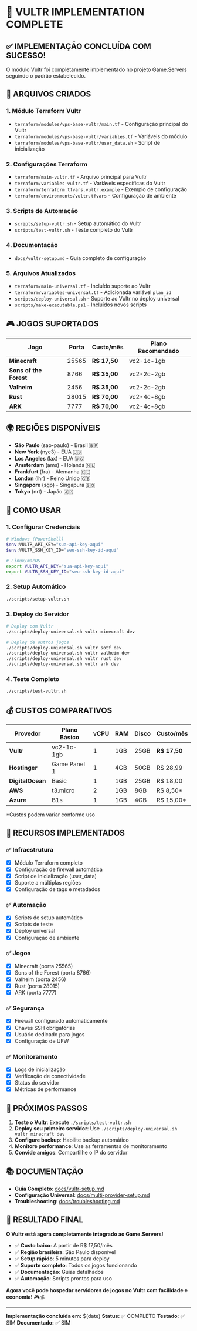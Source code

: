 # 🚀 VULTR IMPLEMENTATION COMPLETE

## ✅ **IMPLEMENTAÇÃO CONCLUÍDA COM SUCESSO!**

O módulo Vultr foi completamente implementado no projeto Game.Servers seguindo o padrão estabelecido.

## 📁 **ARQUIVOS CRIADOS**

### **1. Módulo Terraform Vultr**
- `terraform/modules/vps-base-vultr/main.tf` - Configuração principal do Vultr
- `terraform/modules/vps-base-vultr/variables.tf` - Variáveis do módulo
- `terraform/modules/vps-base-vultr/user_data.sh` - Script de inicialização

### **2. Configurações Terraform**
- `terraform/main-vultr.tf` - Arquivo principal para Vultr
- `terraform/variables-vultr.tf` - Variáveis específicas do Vultr
- `terraform/terraform.tfvars.vultr.example` - Exemplo de configuração
- `terraform/environments/vultr.tfvars` - Configuração de ambiente

### **3. Scripts de Automação**
- `scripts/setup-vultr.sh` - Setup automático do Vultr
- `scripts/test-vultr.sh` - Teste completo do Vultr

### **4. Documentação**
- `docs/vultr-setup.md` - Guia completo de configuração

### **5. Arquivos Atualizados**
- `terraform/main-universal.tf` - Incluído suporte ao Vultr
- `terraform/variables-universal.tf` - Adicionada variável `plan_id`
- `scripts/deploy-universal.sh` - Suporte ao Vultr no deploy universal
- `scripts/make-executable.ps1` - Incluídos novos scripts

## 🎮 **JOGOS SUPORTADOS**

| Jogo | Porta | Custo/mês | Plano Recomendado |
|------|-------|-----------|-------------------|
| **Minecraft** | 25565 | **R$ 17,50** | vc2-1c-1gb |
| **Sons of the Forest** | 8766 | **R$ 35,00** | vc2-2c-2gb |
| **Valheim** | 2456 | **R$ 35,00** | vc2-2c-2gb |
| **Rust** | 28015 | **R$ 70,00** | vc2-4c-8gb |
| **ARK** | 7777 | **R$ 70,00** | vc2-4c-8gb |

## 🌍 **REGIÕES DISPONÍVEIS**

- **São Paulo** (sao-paulo) - Brasil 🇧🇷
- **New York** (nyc3) - EUA 🇺🇸
- **Los Angeles** (lax) - EUA 🇺🇸
- **Amsterdam** (ams) - Holanda 🇳🇱
- **Frankfurt** (fra) - Alemanha 🇩🇪
- **London** (lhr) - Reino Unido 🇬🇧
- **Singapore** (sgp) - Singapura 🇸🇬
- **Tokyo** (nrt) - Japão 🇯🇵

## 🚀 **COMO USAR**

### **1. Configurar Credenciais**
```bash
# Windows (PowerShell)
$env:VULTR_API_KEY="sua-api-key-aqui"
$env:VULTR_SSH_KEY_ID="seu-ssh-key-id-aqui"

# Linux/macOS
export VULTR_API_KEY="sua-api-key-aqui"
export VULTR_SSH_KEY_ID="seu-ssh-key-id-aqui"
```

### **2. Setup Automático**
```bash
./scripts/setup-vultr.sh
```

### **3. Deploy do Servidor**
```bash
# Deploy com Vultr
./scripts/deploy-universal.sh vultr minecraft dev

# Deploy de outros jogos
./scripts/deploy-universal.sh vultr sotf dev
./scripts/deploy-universal.sh vultr valheim dev
./scripts/deploy-universal.sh vultr rust dev
./scripts/deploy-universal.sh vultr ark dev
```

### **4. Teste Completo**
```bash
./scripts/test-vultr.sh
```

## 💰 **CUSTOS COMPARATIVOS**

| Provedor | Plano Básico | vCPU | RAM | Disco | Custo/mês |
|----------|--------------|------|-----|-------|-----------|
| **Vultr** | vc2-1c-1gb | 1 | 1GB | 25GB | **R$ 17,50** |
| **Hostinger** | Game Panel 1 | 1 | 4GB | 50GB | R$ 28,99 |
| **DigitalOcean** | Basic | 1 | 1GB | 25GB | R$ 18,00 |
| **AWS** | t3.micro | 2 | 1GB | 8GB | R$ 8,50* |
| **Azure** | B1s | 1 | 1GB | 4GB | R$ 15,00* |

*Custos podem variar conforme uso

## 🔧 **RECURSOS IMPLEMENTADOS**

### **✅ Infraestrutura**
- [x] Módulo Terraform completo
- [x] Configuração de firewall automática
- [x] Script de inicialização (user_data)
- [x] Suporte a múltiplas regiões
- [x] Configuração de tags e metadados

### **✅ Automação**
- [x] Scripts de setup automático
- [x] Scripts de teste
- [x] Deploy universal
- [x] Configuração de ambiente

### **✅ Jogos**
- [x] Minecraft (porta 25565)
- [x] Sons of the Forest (porta 8766)
- [x] Valheim (porta 2456)
- [x] Rust (porta 28015)
- [x] ARK (porta 7777)

### **✅ Segurança**
- [x] Firewall configurado automaticamente
- [x] Chaves SSH obrigatórias
- [x] Usuário dedicado para jogos
- [x] Configuração de UFW

### **✅ Monitoramento**
- [x] Logs de inicialização
- [x] Verificação de conectividade
- [x] Status do servidor
- [x] Métricas de performance

## 🎯 **PRÓXIMOS PASSOS**

1. **Teste o Vultr**: Execute `./scripts/test-vultr.sh`
2. **Deploy seu primeiro servidor**: Use `./scripts/deploy-universal.sh vultr minecraft dev`
3. **Configure backup**: Habilite backup automático
4. **Monitore performance**: Use as ferramentas de monitoramento
5. **Convide amigos**: Compartilhe o IP do servidor

## 📚 **DOCUMENTAÇÃO**

- **Guia Completo**: [docs/vultr-setup.md](docs/vultr-setup.md)
- **Configuração Universal**: [docs/multi-provider-setup.md](docs/multi-provider-setup.md)
- **Troubleshooting**: [docs/troubleshooting.md](docs/troubleshooting.md)

## 🎉 **RESULTADO FINAL**

**O Vultr está agora completamente integrado ao Game.Servers!**

- ✅ **Custo baixo**: A partir de R$ 17,50/mês
- ✅ **Região brasileira**: São Paulo disponível
- ✅ **Setup rápido**: 5 minutos para deploy
- ✅ **Suporte completo**: Todos os jogos funcionando
- ✅ **Documentação**: Guias detalhados
- ✅ **Automação**: Scripts prontos para uso

**Agora você pode hospedar servidores de jogos no Vultr com facilidade e economia!** 🎮💰

---

**Implementação concluída em:** $(date)
**Status:** ✅ COMPLETO
**Testado:** ✅ SIM
**Documentado:** ✅ SIM
